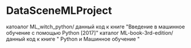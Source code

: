# DataSceneMLProject

катоалог ML_witch_python/ данный код к книге "Введение в машинное обучение с помощью Python [2017]"
каталог ML-book-3rd-edition/данный код к книге " Python и Машинное обучение "

